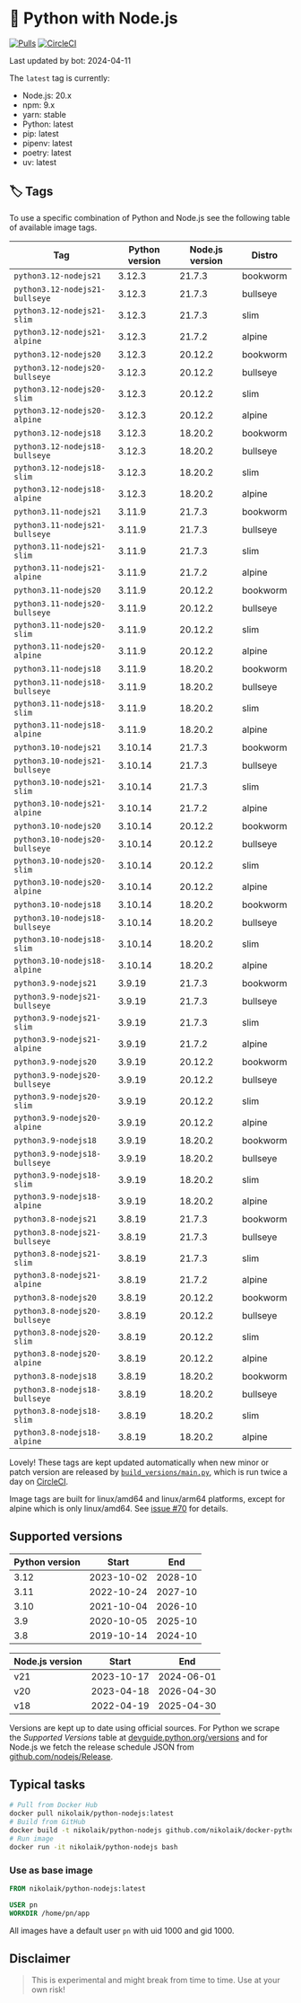 # 🐳 Python with Node.js

[![Pulls](https://img.shields.io/docker/pulls/nikolaik/python-nodejs.svg?style=flat-square)](https://hub.docker.com/r/nikolaik/python-nodejs/)
[![CircleCI](https://img.shields.io/circleci/project/github/nikolaik/docker-python-nodejs.svg?style=flat-square)](https://circleci.com/gh/nikolaik/docker-python-nodejs)

Last updated by bot: 2024-04-11

The `latest` tag is currently:

- Node.js: 20.x
- npm: 9.x
- yarn: stable
- Python: latest
- pip: latest
- pipenv: latest
- poetry: latest
- uv: latest

## 🏷 Tags

To use a specific combination of Python and Node.js see the following table of available image tags.

<!-- TAGS_START -->

Tag | Python version | Node.js version | Distro
--- | --- | --- | ---
`python3.12-nodejs21` | 3.12.3 | 21.7.3 | bookworm
`python3.12-nodejs21-bullseye` | 3.12.3 | 21.7.3 | bullseye
`python3.12-nodejs21-slim` | 3.12.3 | 21.7.3 | slim
`python3.12-nodejs21-alpine` | 3.12.3 | 21.7.2 | alpine
`python3.12-nodejs20` | 3.12.3 | 20.12.2 | bookworm
`python3.12-nodejs20-bullseye` | 3.12.3 | 20.12.2 | bullseye
`python3.12-nodejs20-slim` | 3.12.3 | 20.12.2 | slim
`python3.12-nodejs20-alpine` | 3.12.3 | 20.12.2 | alpine
`python3.12-nodejs18` | 3.12.3 | 18.20.2 | bookworm
`python3.12-nodejs18-bullseye` | 3.12.3 | 18.20.2 | bullseye
`python3.12-nodejs18-slim` | 3.12.3 | 18.20.2 | slim
`python3.12-nodejs18-alpine` | 3.12.3 | 18.20.2 | alpine
`python3.11-nodejs21` | 3.11.9 | 21.7.3 | bookworm
`python3.11-nodejs21-bullseye` | 3.11.9 | 21.7.3 | bullseye
`python3.11-nodejs21-slim` | 3.11.9 | 21.7.3 | slim
`python3.11-nodejs21-alpine` | 3.11.9 | 21.7.2 | alpine
`python3.11-nodejs20` | 3.11.9 | 20.12.2 | bookworm
`python3.11-nodejs20-bullseye` | 3.11.9 | 20.12.2 | bullseye
`python3.11-nodejs20-slim` | 3.11.9 | 20.12.2 | slim
`python3.11-nodejs20-alpine` | 3.11.9 | 20.12.2 | alpine
`python3.11-nodejs18` | 3.11.9 | 18.20.2 | bookworm
`python3.11-nodejs18-bullseye` | 3.11.9 | 18.20.2 | bullseye
`python3.11-nodejs18-slim` | 3.11.9 | 18.20.2 | slim
`python3.11-nodejs18-alpine` | 3.11.9 | 18.20.2 | alpine
`python3.10-nodejs21` | 3.10.14 | 21.7.3 | bookworm
`python3.10-nodejs21-bullseye` | 3.10.14 | 21.7.3 | bullseye
`python3.10-nodejs21-slim` | 3.10.14 | 21.7.3 | slim
`python3.10-nodejs21-alpine` | 3.10.14 | 21.7.2 | alpine
`python3.10-nodejs20` | 3.10.14 | 20.12.2 | bookworm
`python3.10-nodejs20-bullseye` | 3.10.14 | 20.12.2 | bullseye
`python3.10-nodejs20-slim` | 3.10.14 | 20.12.2 | slim
`python3.10-nodejs20-alpine` | 3.10.14 | 20.12.2 | alpine
`python3.10-nodejs18` | 3.10.14 | 18.20.2 | bookworm
`python3.10-nodejs18-bullseye` | 3.10.14 | 18.20.2 | bullseye
`python3.10-nodejs18-slim` | 3.10.14 | 18.20.2 | slim
`python3.10-nodejs18-alpine` | 3.10.14 | 18.20.2 | alpine
`python3.9-nodejs21` | 3.9.19 | 21.7.3 | bookworm
`python3.9-nodejs21-bullseye` | 3.9.19 | 21.7.3 | bullseye
`python3.9-nodejs21-slim` | 3.9.19 | 21.7.3 | slim
`python3.9-nodejs21-alpine` | 3.9.19 | 21.7.2 | alpine
`python3.9-nodejs20` | 3.9.19 | 20.12.2 | bookworm
`python3.9-nodejs20-bullseye` | 3.9.19 | 20.12.2 | bullseye
`python3.9-nodejs20-slim` | 3.9.19 | 20.12.2 | slim
`python3.9-nodejs20-alpine` | 3.9.19 | 20.12.2 | alpine
`python3.9-nodejs18` | 3.9.19 | 18.20.2 | bookworm
`python3.9-nodejs18-bullseye` | 3.9.19 | 18.20.2 | bullseye
`python3.9-nodejs18-slim` | 3.9.19 | 18.20.2 | slim
`python3.9-nodejs18-alpine` | 3.9.19 | 18.20.2 | alpine
`python3.8-nodejs21` | 3.8.19 | 21.7.3 | bookworm
`python3.8-nodejs21-bullseye` | 3.8.19 | 21.7.3 | bullseye
`python3.8-nodejs21-slim` | 3.8.19 | 21.7.3 | slim
`python3.8-nodejs21-alpine` | 3.8.19 | 21.7.2 | alpine
`python3.8-nodejs20` | 3.8.19 | 20.12.2 | bookworm
`python3.8-nodejs20-bullseye` | 3.8.19 | 20.12.2 | bullseye
`python3.8-nodejs20-slim` | 3.8.19 | 20.12.2 | slim
`python3.8-nodejs20-alpine` | 3.8.19 | 20.12.2 | alpine
`python3.8-nodejs18` | 3.8.19 | 18.20.2 | bookworm
`python3.8-nodejs18-bullseye` | 3.8.19 | 18.20.2 | bullseye
`python3.8-nodejs18-slim` | 3.8.19 | 18.20.2 | slim
`python3.8-nodejs18-alpine` | 3.8.19 | 18.20.2 | alpine

<!-- TAGS_END -->

Lovely! These tags are kept updated automatically when new minor or patch version are released by [`build_versions/main.py`](./build_versions/main.py), which is run twice a day on [CircleCI](https://circleci.com/gh/nikolaik/docker-python-nodejs).

Image tags are built for linux/amd64 and linux/arm64 platforms, except for alpine which is only linux/amd64. See [issue #70](https://github.com/nikolaik/docker-python-nodejs/issues/70) for details.

## Supported versions

<!-- SUPPORTED_VERSIONS_START -->

Python version | Start | End
--- | --- | ---
3.12 | 2023-10-02 | 2028-10
3.11 | 2022-10-24 | 2027-10
3.10 | 2021-10-04 | 2026-10
3.9 | 2020-10-05 | 2025-10
3.8 | 2019-10-14 | 2024-10

Node.js version | Start | End
--- | --- | ---
v21 | 2023-10-17 | 2024-06-01
v20 | 2023-04-18 | 2026-04-30
v18 | 2022-04-19 | 2025-04-30

<!-- SUPPORTED_VERSIONS_END -->

Versions are kept up to date using official sources. For Python we scrape the _Supported Versions_ table at [devguide.python.org/versions](https://devguide.python.org/versions/#supported-versions) and for Node.js we fetch the release schedule JSON from [github.com/nodejs/Release](https://github.com/nodejs/Release/blob/main/schedule.json).

## Typical tasks

```bash
# Pull from Docker Hub
docker pull nikolaik/python-nodejs:latest
# Build from GitHub
docker build -t nikolaik/python-nodejs github.com/nikolaik/docker-python-nodejs
# Run image
docker run -it nikolaik/python-nodejs bash
```

### Use as base image

```Dockerfile
FROM nikolaik/python-nodejs:latest

USER pn
WORKDIR /home/pn/app
```

All images have a default user `pn` with uid 1000 and gid 1000.

## Disclaimer

> This is experimental and might break from time to time. Use at your own risk!
